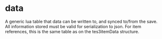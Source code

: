 # data

A generic lua table that data can be written to, and synced to/from the save. All information stored must be valid for serialization to json. For item references, this is the same table as on the tes3itemData structure.
